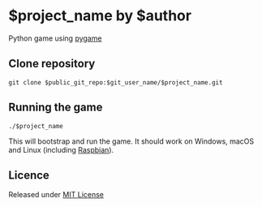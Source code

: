 # $project_name by $author

Python game using [pygame][PyGame]

## Clone repository

```
git clone $public_git_repo:$git_user_name/$project_name.git
```

## Running the game

```
./$project_name
```

This will bootstrap and run the game. It should work on Windows, macOS and Linux (including [Raspbian][raspbian]).

## Licence

Released under [MIT License][licence]

[licence]: LICENSE
[pygame]: https://www.pygame.org/
[raspbian]: https://www.raspbian.org/
